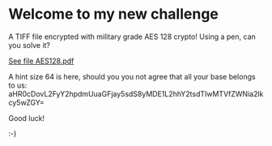 # Welcome to my new challenge

A TIFF file encrypted with military grade AES 128 crypto! Using a pen, can you solve it?


[See file AES128.pdf](AES128.pdf)


A hint size 64 is here, should you you not agree that all your base belongs to us: aHR0cDovL2FyY2hpdmUuaGFjay5sdS8yMDE1L2hhY2tsdTIwMTVfZWNia2lkcy5wZGY=


Good luck!

:-)
